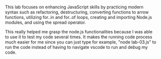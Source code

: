 This lab focuses on enhancing JavaScript skills by practicing modern syntax such as refactoring, destructuring, converting functions to arrow functions, utilizing for..in and for..of loops, creating and importing Node.js modules, and using the spread operator.

This really helped me grasp the node.js functionalities because I was able to use it to test my code several times. It makes the running code process much easier for me since you can just type for example, "node lab-03.js" to run the code instead of having to navigate vscode to run and debug my code.
